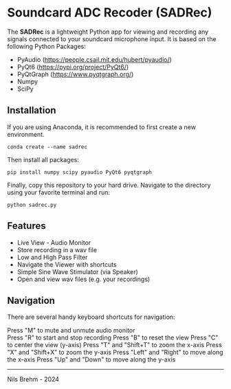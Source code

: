 # Soundcard ADC Recoder (SADRec)

The  **SADRec** is a lightweight Python app for viewing and recording any signals connected to your soundcard microphone input. 
It is based on the following Python Packages:

 - PyAudio (https://people.csail.mit.edu/hubert/pyaudio/)
 - PyQt6 (https://pypi.org/project/PyQt6/)
 - PyQtGraph (https://www.pyqtgraph.org/)
 - Numpy
 - SciPy


## Installation

If you are using Anaconda, it is recommended to first create a new environment.

    conda create --name sadrec

Then install all packages:

    pip install numpy scipy pyaudio PyQt6 pyqtgraph

Finally, copy this repository to your hard drive. Navigate to the directory using your favorite terminal and run:

    python sadrec.py

## Features
- Live View - Audio Monitor  
- Store recording in a wav file  
- Low and High Pass Filter  
- Navigate the Viewer with shortcuts  
- Simple Sine Wave Stimulator (via Speaker)  
- Open and view wav files (e.g. your recordings)

## Navigation
There are several handy keyboard shortcuts for navigation:

Press "M" to mute and unmute audio monitor  
Press "R" to start and stop recording
Press "B" to reset the view
Press "C" to center the view (y-axis)
Press "T" and "Shift+T" to zoom the x-axis
Press "X" and "Shift+X" to zoom the y-axis
Press "Left" and "Right" to move along the x-axis
Press "Up" and "Down" to move along the y-axis


----------
Nils Brehm - 2024